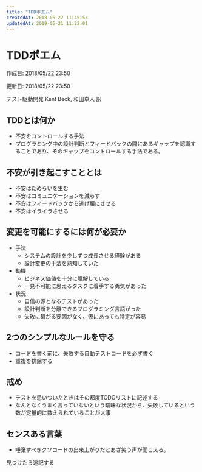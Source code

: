 ```yaml
---
title: "TDDポエム"
createdAt: 2018-05-22 11:45:53
updatedAt: 2019-05-21 11:22:01
---
```


# TDDポエム

<p id="created_at">作成日: <time dateTime="2018-05-22T23:50">2018/05/22 23:50</time></p>
<p id="updated_at">更新日: <time dateTime="2018-05-22T23:50">2018/05/22 23:50</time></p>

テスト駆動開発 Kent Beck, 和田卓人 訳

## TDDとは何か

* 不安をコントロールする手法
* プログラミング中の設計判断とフィードバックの間にあるギャップを認識することであり、そのギャップをコントロールする手法である。

## 不安が引き起こすこととは

* 不安はためらいを生む
* 不安はコミュニケーションを減らす
* 不安はフィードバックから逃げ腰にさせる
* 不安はイライラさせる

## 変更を可能にするには何が必要か

* 手法
    * システムの設計を少しずつ成長させる経験がある
    * 設計変更の手法を熟知していた
* 動機
    * ビジネス価値を十分に理解している
    * 一見不可能に思えるタスクに着手する勇気があった
* 状況
    * 自信の源となるテストがあった
    * 設計判断を分離できるプログラミング言語がった
    * 失敗に繋がる要因がなく、仮にあっても特定が容易

## 2つのシンプルなルールを守る

* コードを書く前に、失敗する自動テストコードを必ず書く
* 重複を排除する

## 戒め

* テストを思いついたときはその都度TODOリストに記述する
* なんとなくうまく言っていないという曖昧な状況から、失敗しているという数が定量的に数えられていることが大事

## センスある言葉

* 唾棄すべきクソコードの出来上がりだとあざ笑う声が聞こえる。


見つけたら追記する

